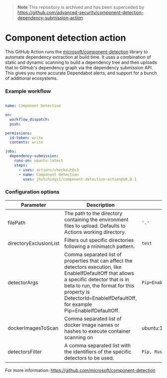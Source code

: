 > **Note**
> This repository is archived and has been superceded by https://github.com/advanced-security/component-detection-dependency-submission-action. 

# Component detection action

This GitHub Action runs the [microsoft/component-detection](https://github.com/microsoft/component-detection) library to automate dependency extraction at build time. It uses a combination of static and dynamic scanning to build a dependency tree and then uploads that to GitHub's dependency graph via the dependency submission API. This gives you more accurate Dependabot alerts, and support for a bunch of additional ecosystems. 

### Example workflow

```yaml

name: Component Detection

on:
  workflow_dispatch:
  push:

permissions: 
  id-token: write
  contents: write

jobs:
  dependency-submission:
    runs-on: ubuntu-latest
    steps:
      - uses: actions/checkout@v3
      - name: Component detection 
        uses: jhutchings1/component-detection-action@v0.0.1
```        

### Configuration options

| Parameter | Description | Example | 
| --- | --- | --- | 
filePath | The path to the directory containing the environment files to upload. Defaults to Actions working directory. | `'.'`
directoryExclusionList | Filters out specific directories following a minimatch pattern. | `test`
detectorArgs | Comma separated list of properties that can affect the detectors execution, like EnableIfDefaultOff that allows a specific detector that is in beta to run, the format for this property is DetectorId=EnableIfDefaultOff, for example Pip=EnableIfDefaultOff. | `Pip=EnableIfDefaultOff`
dockerImagesToScan |Comma separated list of docker image names or hashes to execute container scanning on |  ubuntu:16.04,56bab49eef2ef07505f6a1b0d5bd3a601dfc3c76ad4460f24c91d6fa298369ab | 
detectorsFilter | A comma separated list with the identifiers of the specific detectors to be used. | `Pip, RustCrateDetector`

For more information: https://github.com/microsoft/component-detection
